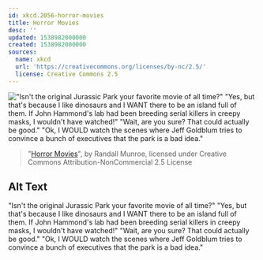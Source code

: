```yaml
---
id: xkcd.2056-horror-movies
title: Horror Movies
desc: ''
updated: 1538982000000
created: 1538982000000
sources:
  name: xkcd
  url: 'https://creativecommons.org/licenses/by-nc/2.5/'
  license: Creative Commons 2.5
---
```

!["Isn't the original Jurassic Park your favorite movie of all time?" "Yes, but that's because I like dinosaurs and I WANT there to be an island full of them. If John Hammond's lab had been breeding serial killers in creepy masks, I wouldn't have watched!" "Wait, are you sure? That could actually be good." "Ok, I WOULD watch the scenes where Jeff Goldblum tries to convince a bunch of executives that the park is a bad idea."](https://imgs.xkcd.com/comics/horror_movies.png)
> "[Horror Movies](https://xkcd.com/2056/)", by Randall Munroe, licensed under Creative Commons Attribution-NonCommercial 2.5 License

## Alt Text
"Isn't the original Jurassic Park your favorite movie of all time?" "Yes, but that's because I like dinosaurs and I WANT there to be an island full of them. If John Hammond's lab had been breeding serial killers in creepy masks, I wouldn't have watched!" "Wait, are you sure? That could actually be good." "Ok, I WOULD watch the scenes where Jeff Goldblum tries to convince a bunch of executives that the park is a bad idea."
